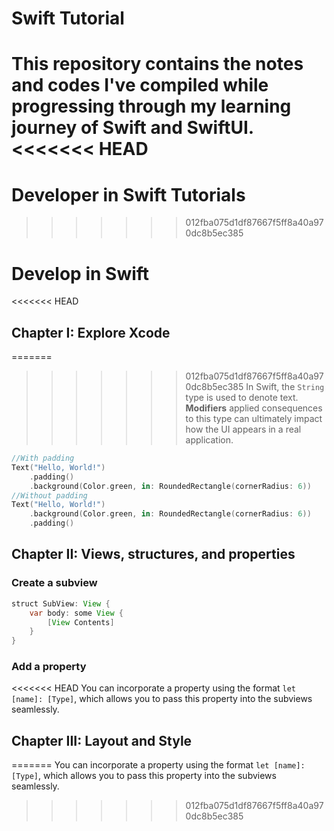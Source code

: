 # Swift Tutorial

This repository contains the notes and codes I've compiled while progressing through my learning journey of Swift and SwiftUI.
<<<<<<< HEAD
=======

# Developer in Swift Tutorials
>>>>>>> 012fba075d1df87667f5ff8a40a970dc8b5ec385

# Develop in Swift

<<<<<<< HEAD
## Chapter I: Explore Xcode

=======
>>>>>>> 012fba075d1df87667f5ff8a40a970dc8b5ec385
In Swift, the `String` type is used to denote text. **Modifiers** applied consequences to this type can ultimately impact how the UI appears in a real application.

```Swift
//With padding
Text("Hello, World!")
    .padding()
    .background(Color.green, in: RoundedRectangle(cornerRadius: 6))
//Without padding
Text("Hello, World!")
    .background(Color.green, in: RoundedRectangle(cornerRadius: 6))
    .padding()
```

## Chapter II: Views, structures, and properties

### Create a subview

```java 
struct SubView: View {
    var body: some View {
        [View Contents]
    }
}
```

### Add a property

<<<<<<< HEAD
You can incorporate a property using the format `let [name]: [Type]`, which allows you to pass this property into the subviews seamlessly.

## Chapter III: Layout and Style

=======
You can incorporate a property using the format `let [name]: [Type]`, which allows you to pass this property into the subviews seamlessly.
>>>>>>> 012fba075d1df87667f5ff8a40a970dc8b5ec385
